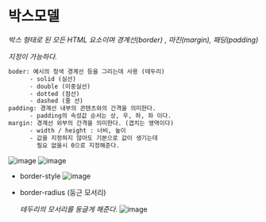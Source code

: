 # 박스모델


*박스 형태로 된 모든 HTML 요소이며 경계선(border) , 마진(margin), 패딩(padding)*

*지정이 가능하다.*

```html
boder: 예시의 청색 경계선 등을 그리는데 사용 (테두리)
      - solid (실선)
      - double (이중실선)
      - dotted (점선)
      - dashed (줄 선)
padding: 경계선 내부의 콘텐츠와의 간격을 의미한다.
      - padding의 속성값 순서는 상, 우, 하, 좌 이다.
margin: 경계선 외부의 간격을 의미한다. (겹치는 영역이다)
      - width / height : 너비, 높이
      - 값을 지정하지 않아도 기본으로 값이 생기는데 
        필요 없을시 0으로 지정해준다.
```
![image](https://user-images.githubusercontent.com/88135939/183874912-ba3a50a9-2d38-431e-9f45-2635411b534e.png)
![image](https://user-images.githubusercontent.com/88135939/183874981-938cb136-6397-40e1-8c61-9bfb0c4eb3bf.png)

- border-style
![image](https://user-images.githubusercontent.com/88135939/184112989-73fbcda6-1c95-4480-b07b-4ba54fb04efc.png)
  
  
- border-radius (둥근 모서리)
    
    *테두리의 모서리를 둥글게 해준다.*
    ![image](https://user-images.githubusercontent.com/88135939/184113062-cc437673-c978-4e5b-9cb3-b918bd1edad8.png)

